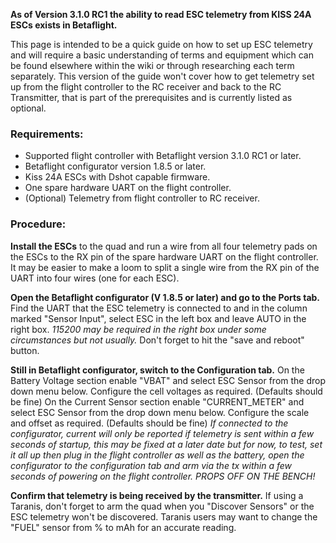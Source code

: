 **As of Version 3.1.0 RC1 the ability to read ESC telemetry from KISS 24A ESCs exists in Betaflight.**

This page is intended to be a quick guide on how to set up ESC telemetry and will require a basic understanding of terms and equipment which can be found elsewhere within the wiki or through researching each term separately. This version of the guide won't cover how to get telemetry set up from the flight controller to the RC receiver and back to the RC Transmitter, that is part of the prerequisites and is currently listed as optional.

### Requirements:

* Supported flight controller with Betaflight version 3.1.0 RC1 or later.
* Betaflight configurator version 1.8.5 or later.
* Kiss 24A ESCs with Dshot capable firmware.
* One spare hardware UART on the flight controller.
* (Optional) Telemetry from flight controller to RC receiver.


### Procedure:

**Install the ESCs** to the quad and run a wire from all four telemetry pads on the ESCs to the RX pin of the spare hardware UART on the flight controller. It may be easier to make a loom to split a single wire from the RX pin of the UART into four wires (one for each ESC).

**Open the Betaflight configurator (V 1.8.5 or later) and go to the Ports tab.**
Find the UART that the ESC telemetry is connected to and in the column marked "Sensor Input", select ESC in the left box and leave AUTO in the right box. _115200 may be required in the right box under some circumstances but not usually._ Don't forget to hit the "save and reboot" button.

**Still in Betaflight configurator, switch to the Configuration tab.**
On the Battery Voltage section enable "VBAT" and select ESC Sensor from the drop down menu below. Configure the cell voltages as required. (Defaults should be fine)
On the Current Sensor section enable "CURRENT_METER" and select ESC Sensor from the drop down menu below. Configure the scale and offset as required. (Defaults should be fine)
_If connected to the configurator, current will only be reported if telemetry is sent within a few seconds of startup, this may be fixed at a later date but for now, to test, set it all up then plug in the flight controller as well as the battery, open the configurator to the configuration tab and arm via the tx within a few seconds of powering on the flight controller. PROPS OFF ON THE BENCH!_

**Confirm that telemetry is being received by the transmitter.** If using a Taranis, don't forget to arm the quad when you "Discover Sensors" or the ESC telemetry won't be discovered.
Taranis users may want to change the "FUEL" sensor from % to mAh for an accurate reading.